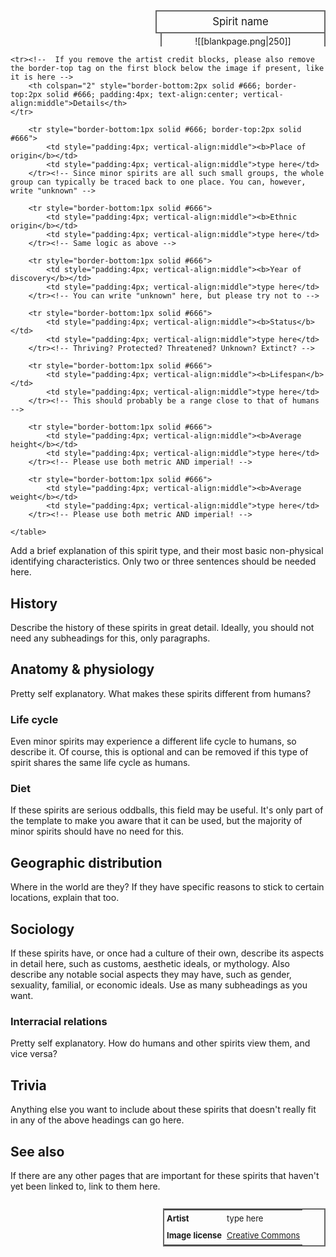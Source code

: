 <div>
  <span style="float:right; width:260px; margin-left:14px; border:2px solid #666; line-height:1.5; font-size:larger; text-align:center; padding:4px">Spirit name</span>
  </div>

  <span style="float:right; clear:right; width:260px; margin-left:14px; border-left:2px solid #666; border-right:2px solid #666; border-collapse:collapse; text-align:center; padding-top:4px">![[blankpage.png|250]]</span>

  <!-- If you have one or two more images, add a <br> between each image to display them all. Any more than that should be included somewhere else though. Remember, this block is indented with TWO spaces, NOT four and NOT a tab. -->
  
  <!-- Markdown and wikilinks don't work inside most html, and Obsidian also doesn't support relative file paths in html format, so this block is a separate <span> element to allow for a relative path wikilink to the image. If you want to insert a clickable link inside html anywhere other than within a <span> element, you need to use the html method instead of markdown. (<a href="url">text</a>) -->

  <!-- If you don't have an image at all and don't plan to add one to this page, you can delete the entire <span> element. -->

  <div class="" style="float:right; clear:right">
    <table class="" style="float:right; clear:right; width:260px; margin-left:14px; margin-bottom:7px; border:2px solid #666; border-collapse:collapse; line-height:1.5; font-size:small">
			<!-- Line breaks are supported in these blocks by using the <br> tag -->
			<tr><!-- Change this as needed for other credits, or remove this block -->
				<td style="padding:4px; vertical-align:middle"><b>Artist</b></td>
				<td style="padding:4px; vertical-align:middle">type here</td>
			</tr>
			<tr><!-- If no license disclosure is needed, you can remove this block -->
				<td style="padding:4px; vertical-align:middle"><b>Image license</b></td>
				<td style="padding:4px; vertical-align:middle"><a href="https://creativecommons.org/">Creative Commons</a></td>
			</tr><!-- This example is a clickable link. Please use this method! -->
	
	<tr><!--  If you remove the artist credit blocks, please also remove the border-top tag on the first block below the image if present, like it is here -->
		<th colspan="2" style="border-bottom:2px solid #666; border-top:2px solid #666; padding:4px; text-align:center; vertical-align:middle">Details</th>
	</tr>
	
		<tr style="border-bottom:1px solid #666; border-top:2px solid #666">
			<td style="padding:4px; vertical-align:middle"><b>Place of origin</b></td>
			<td style="padding:4px; vertical-align:middle">type here</td>
		</tr><!-- Since minor spirits are all such small groups, the whole group can typically be traced back to one place. You can, however, write "unknown" -->
	
		<tr style="border-bottom:1px solid #666">
			<td style="padding:4px; vertical-align:middle"><b>Ethnic origin</b></td>
			<td style="padding:4px; vertical-align:middle">type here</td>
		</tr><!-- Same logic as above -->
	
		<tr style="border-bottom:1px solid #666">
			<td style="padding:4px; vertical-align:middle"><b>Year of discovery</b></td>
			<td style="padding:4px; vertical-align:middle">type here</td>
		</tr><!-- You can write "unknown" here, but please try not to -->
	
		<tr style="border-bottom:1px solid #666">
			<td style="padding:4px; vertical-align:middle"><b>Status</b></td>
			<td style="padding:4px; vertical-align:middle">type here</td>
		</tr><!-- Thriving? Protected? Threatened? Unknown? Extinct? -->
	
		<tr style="border-bottom:1px solid #666">
			<td style="padding:4px; vertical-align:middle"><b>Lifespan</b></td>
			<td style="padding:4px; vertical-align:middle">type here</td>
		</tr><!-- This should probably be a range close to that of humans -->
	
		<tr style="border-bottom:1px solid #666">
			<td style="padding:4px; vertical-align:middle"><b>Average height</b></td>
			<td style="padding:4px; vertical-align:middle">type here</td>
		</tr><!-- Please use both metric AND imperial! -->
		
		<tr style="border-bottom:1px solid #666">
			<td style="padding:4px; vertical-align:middle"><b>Average weight</b></td>
			<td style="padding:4px; vertical-align:middle">type here</td>
		</tr><!-- Please use both metric AND imperial! -->
		
    </table>
  </div>

<!-- If you want more stuff on the side beneath the info box, put it here. Use the following html tag:
<span style="float:right; clear:right; width:260px; margin:14 0 7 14;"></span>
 This will keep it in line with the info box.-->

Add a brief explanation of this spirit type, and their most basic non-physical identifying characteristics. Only two or three sentences should be needed here.

## History

Describe the history of these spirits in great detail. Ideally, you should not need any subheadings for this, only paragraphs.

## Anatomy & physiology

Pretty self explanatory. What makes these spirits different from humans?

### Life cycle

Even minor spirits may experience a different life cycle to humans, so describe it. Of course, this is optional and can be removed if this type of spirit shares the same life cycle as humans.

### Diet

If these spirits are serious oddballs, this field may be useful. It's only part of the template to make you aware that it can be used, but the majority of minor spirits should have no need for this.

## Geographic distribution

Where in the world are they? If they have specific reasons to stick to certain locations, explain that too.

## Sociology

If these spirits have, or once had a culture of their own, describe its aspects in detail here, such as customs, aesthetic ideals, or mythology. Also describe any notable social aspects they may have, such as gender, sexuality, familial, or economic ideals. Use as many subheadings as you want.

### Interracial relations

Pretty self explanatory. How do humans and other spirits view them, and vice versa?

## Trivia

Anything else you want to include about these spirits that doesn't really fit in any of the above headings can go here.

## See also

If there are any other pages that are important for these spirits that haven't yet been linked to, link to them here.